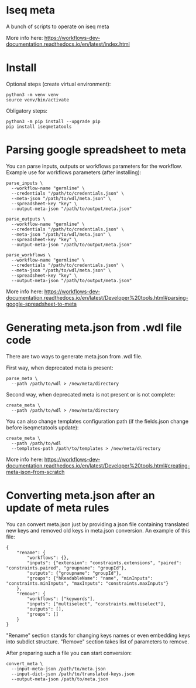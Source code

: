 # Iseq meta

A bunch of scripts to operate on iseq meta

More info here: https://workflows-dev-documentation.readthedocs.io/en/latest/index.html

# Install

Optional steps (create virtual environment):
```
python3 -m venv venv
source venv/bin/activate
```


Obligatory steps:
```
python3 -m pip install --upgrade pip
pip install iseqmetatools
```



# Parsing google spreadsheet to meta

You can parse inputs, outputs or workflows parameters for the workflow.
Example use for workflows parameters (after installing):

```
parse_inputs \
  --workflow-name "germline" \
  --credentials "/path/to/credentials.json" \
  --meta-json "/path/to/wdl/meta.json" \
  --spreadsheet-key "key" \
  --output-meta-json "/path/to/output/meta.json"
```

```
parse_outputs \
  --workflow-name "germline" \
  --credentials "/path/to/credentials.json" \
  --meta-json "/path/to/wdl/meta.json" \
  --spreadsheet-key "key" \
  --output-meta-json "/path/to/output/meta.json"
```

```
parse_workflows \
  --workflow-name "germline" \
  --credentials "/path/to/credentials.json" \
  --meta-json "/path/to/wdl/meta.json" \
  --spreadsheet-key "key" \
  --output-meta-json "/path/to/output/meta.json"
```

More info here:
https://workflows-dev-documentation.readthedocs.io/en/latest/Developer%20tools.html#parsing-google-spreadsheet-to-meta


# Generating meta.json from .wdl file code

There are two ways to generate meta.json from .wdl file.

First way, when deprecated meta is present:

```
parse_meta \
  --path /path/to/wdl > /new/meta/directory
```

Second way, when deprecated meta is not present or is not complete:

```
create_meta \
  --path /path/to/wdl > /new/meta/directory
```

You can also change templates configuration path (if the fields.json change before iseqmetatools update):

```
create_meta \
  --path /path/to/wdl
  --templates-path /path/to/templates > /new/meta/directory
```

More info here:
https://workflows-dev-documentation.readthedocs.io/en/latest/Developer%20tools.html#creating-meta-json-from-scratch

# Converting meta.json after an update of meta rules

You can convert meta.json just by providing a json file containing translated new keys and removed old keys in meta.json conversion.
An example of this file:

```
{
    "rename": {
        "workflows": {},
        "inputs": {"extension": "constraints.extensions", "paired": "constraints.paired", "groupname": "groupId"},
        "outputs": {"groupname": "groupId"},
        "groups": {"hReadableName": "name", "minInputs": "constraints.minInputs", "maxInputs": "constraints.maxInputs"}
    },
    "remove": {
        "workflows": ["keywords"],
        "inputs": ["multiselect", "constraints.multiselect"],
        "outputs": [],
        "groups": []
    }
}
```

"Rename" section stands for changing keys names or even embedding keys into subdict structure.
"Remove" section takes list of parameters to remove.

After preparing such a file you can start conversion:

```
convert_meta \
  --input-meta-json /path/to/meta.json
  --input-dict-json /path/to/translated-keys.json
  --output-meta-json /path/to/meta.json
```
